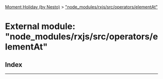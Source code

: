 [Moment Holiday (by Nesto)](../README.md) > ["node_modules/rxjs/src/operators/elementAt"](../modules/_node_modules_rxjs_src_operators_elementat_.md)

# External module: "node_modules/rxjs/src/operators/elementAt"

## Index

---


